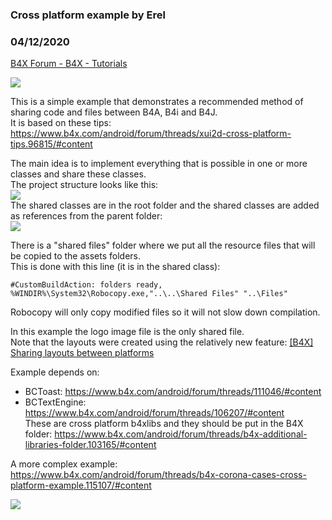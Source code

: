 ###  Cross platform example by Erel
### 04/12/2020
[B4X Forum - B4X - Tutorials](https://www.b4x.com/android/forum/threads/114125/)

![](https://www.b4x.com/basic4android/images/i_view64_27Givs3HpE.png)  
  
This is a simple example that demonstrates a recommended method of sharing code and files between B4A, B4i and B4J.  
It is based on these tips: <https://www.b4x.com/android/forum/threads/xui2d-cross-platform-tips.96815/#content>  
  
The main idea is to implement everything that is possible in one or more classes and share these classes.  
The project structure looks like this:  
![](https://www.b4x.com/basic4android/images/dopus_HyKeOAvka1.png)  
The shared classes are in the root folder and the shared classes are added as references from the parent folder:  
![](https://www.b4x.com/basic4android/images/lliExMdUps.png)  
  
There is a "shared files" folder where we put all the resource files that will be copied to the assets folders.  
This is done with this line (it is in the shared class):  

```B4X
#CustomBuildAction: folders ready, %WINDIR%\System32\Robocopy.exe,"..\..\Shared Files" "..\Files"
```

  
Robocopy will only copy modified files so it will not slow down compilation.  
  
In this example the logo image file is the only shared file.  
Note that the layouts were created using the relatively new feature: [[B4X] Sharing layouts between platforms](https://www.b4x.com/android/forum/threads/109296/#content)  
  
Example depends on:  
  
- BCToast: <https://www.b4x.com/android/forum/threads/111046/#content>  
- BCTextEngine: <https://www.b4x.com/android/forum/threads/106207/#content>  
These are cross platform b4xlibs and they should be put in the B4X folder: <https://www.b4x.com/android/forum/threads/b4x-additional-libraries-folder.103165/#content>  
  
A more complex example: <https://www.b4x.com/android/forum/threads/b4x-corona-cases-cross-platform-example.115107/#content>  
  
![](https://www.b4x.com/basic4android/images/B4i_lHVZTb71N9.png)